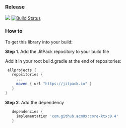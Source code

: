 ### Release

[![](https://jitpack.io/v/acm0x/core-ktx.svg)](https://jitpack.io/#acm0x/core-ktx) [![Build Status](https://travis-ci.org/acm0x/core-ktx.svg?branch=develop)](https://travis-ci.org/acm0x/core-ktx)

### How to
To get this library into your build:

__Step 1__. Add the JitPack repository to your build file

Add it in your root build.gradle at the end of repositories:
 ```gradle
  allprojects {
    repositories {
      ...
      maven { url "https://jitpack.io" }
    }
 } 
 ```
 
 __Step 2__. Add the dependency
 
 ```gradle
    dependencies {
      implementation 'com.github.acm0x:core-ktx:0.4'
    }
  ```
